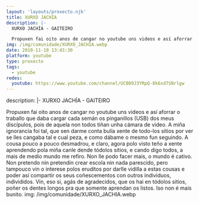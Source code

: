 ```yaml
---
layout: 'layouts/proxecto.njk'
title: XURXO JACHÍA
description: |-
  XURXO JACHÍA - GAITEIRO

  Propuxen fai oito anos de cangar no youtube uns videos e así aforrar o traballo que daba cargar cada semán os pinganillos (USB) dos meus discípulos, pois de aquela non todos tiñan unha cámara de video. A miña ignorancia foi tal, que sen darme conta bulía xente de todo-los sitios por ver se lles cangaba tal e cual peza, e como dábame o mesmo fun seguindo. A cousa pouco a pouco desmadrou, e claro, agora polo visto teño a xente aprendendo pola miña canle dende tódolos sitios, e cando digo todos, a mais de medio mundo me refiro. Non lle podo facer mais, o mundo é cativo. Non pretendo nin pretendín crear escola nin nada parescido, pero tampouco vin o interese polos eruditos por darlle vidilla a estas cousas e poder así compartir os seus coñescementos con outros individuos, individidos. Vin, eso si, agás de agradecidos, que os hai en tódolos sitios, poñer os dentes longos pra que somente aprendan os listos. Iso non é mais bunito.
img: /img/comunidade/XURXO_JACHIA.webp
date: 2010-11-10 13:43:30
platform: youtube
type: proxecto
tags:
  - youtube
redes:
  youtube: https://www.youtube.com/channel/UCB09J3YRpQ-8k6xd7SNrlgw
---
```

description: |-
  XURXO JACHÍA - GAITEIRO

  Propuxen fai oito anos de cangar no youtube uns videos e así aforrar o traballo que daba cargar cada semán os pinganillos (USB) dos meus discípulos, pois de aquela non todos tiñan unha cámara de video. A miña ignorancia foi tal, que sen darme conta bulía xente de todo-los sitios por ver se lles cangaba tal e cual peza, e como dábame o mesmo fun seguindo. A cousa pouco a pouco desmadrou, e claro, agora polo visto teño a xente aprendendo pola miña canle dende tódolos sitios, e cando digo todos, a mais de medio mundo me refiro. Non lle podo facer mais, o mundo é cativo. Non pretendo nin pretendín crear escola nin nada parescido, pero tampouco vin o interese polos eruditos por darlle vidilla a estas cousas e poder así compartir os seus coñescementos con outros individuos, individidos. Vin, eso si, agás de agradecidos, que os hai en tódolos sitios, poñer os dentes longos pra que somente aprendan os listos. Iso non é mais bunito.
img: /img/comunidade/XURXO_JACHIA.webp
